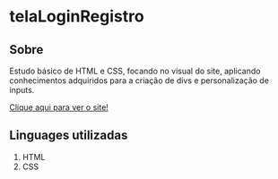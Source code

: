 # telaLoginRegistro

<h2>Sobre</h2>
<p>Estudo básico de HTML e CSS, focando no visual do site, aplicando conhecimentos adquiridos para a criação de divs e personalização de inputs.</p>
<a href="https://brandoline.github.io/telaLoginRegistro/">Clique aqui para ver o site!</a>

<h2>Linguages utilizadas</h2>
<ol>
  <li>HTML</li>
  <li>CSS</li>
</ol>
